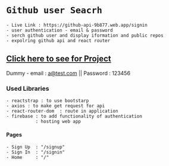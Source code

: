 # `Github user Seacrh`
    - Live Link : https://github-api-9b877.web.app/signin
    - user authentication - email & password
    - serch github user and display iformation and public repos
    - expolring github api and react router
## [Click here to see for Project](https://github-api-9b877.web.app/signin)
Dummy - email : a@test.com || Password : 123456

### Used Libraries 
    - reactstrap : to use bootstarp
    - axios : to make get request for api
    - react-router-dom  : route in application
    - firebase : to add functionality of authentication
               : hosting web app

#### Pages
    - Sign Up  : "/signup"
    - Sign In  : "/signin"
    - Home     : "/"

